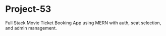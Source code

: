 # Project-53
 Full Stack Movie Ticket Booking App using MERN with auth, seat selection, and admin management.
